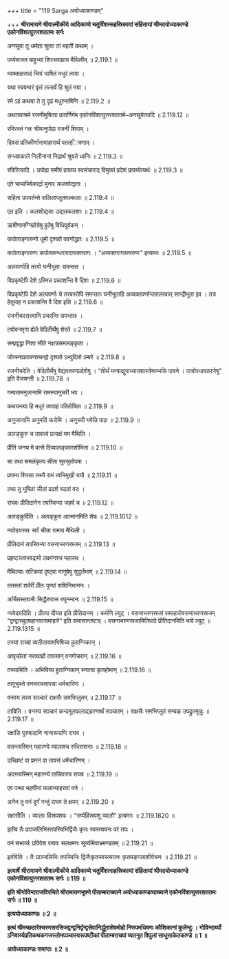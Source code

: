 +++
title = "119 Sarga अयोध्याकाण्डम्"

+++
**श्रीरामायणे श्रीवाल्मीकीये आदिकाव्ये चतुर्विंशत्सहस्रिकायां संहितायां श्रीमदयोध्याकाण्डे एकोनविंशत्युत्तरशततमः सर्गः**

अनसूया तु धर्मज्ञा श्रुत्वा तां महतीं कथाम् ।

पर्य्यष्वजत बाहुभ्यां शिरस्याघ्राय मैथिलीम् ॥ 2.119.1 ॥

व्यक्ताक्षरपदं चित्रं भाषितं मधुरं त्वया ।

यथा स्वयम्वरं वृत्तं तत्सर्वं हि श्रुतं मया ।

रमे ऽहं कथया ते तु दृढं मधुरभाषिणि ॥ 2.119.2 ॥

अथात्र्याश्रमे रजनीमुषित्वा प्रातर्निर्गम एकोनविंशत्युत्तरशततमे–अनसूयेत्यादि ॥ 2.119.12 ॥

रविरस्तं गतः श्रीमानुपोह्य रजनीं शिवाम् ।

दिवसं प्रतिकीर्णानामाहारार्थं पतत्ित्रणाम् ।

सन्ध्याकाले निलीनानां निद्रार्थं श्रूयते ध्वनिः ॥ 2.119.3 ॥

रविरित्यादि । उपोह्य समीपं प्रापय्य स्वसंचाराद् विमुक्तं प्रदेशं प्रापय्येत्यर्थः ॥ 2.119.3 ॥

एते चाप्यभिषेकार्द्रा मुनयः कलशोद्यताः ।

सहिता उपवर्तन्ते सलिलाप्लुतवल्कलाः ॥ 2.119.4 ॥

एत इति । कलशोद्यताः उद्यतकलशाः ॥ 2.119.4 ॥

ऋषीणामग्निहोत्रेषु हुतेषु विधिपूर्वकम् ।

कपोताङ्गारुणो धूमो दृश्यते पवनोद्धतः ॥ 2.119.5 ॥

कपोताङ्गारुणः कपोतकन्धरावदव्यक्तरागः । “अव्यक्तरागस्त्वरुणः” इत्यमरः ॥ 2.119.5 ॥

अल्पपर्णाहि तरवो घनीभूताः समन्ततः ।

विप्रकृष्टेपि देशे ऽस्मिन्न प्रकाशन्ति वै दिशः ॥ 2.119.6 ॥

विप्रकृष्टेपि देशे अल्पपर्णाः ये तरवस्तेपि समन्ततः घनीभूताहि अव्यक्तपर्णान्तरालत्वात् सान्द्रीभूता इव । तत्र हेतुमाह न प्रकाशन्ति वै दिश इति ॥ 2.119.6 ॥

रजनीचरसत्त्वानि प्रचरन्ति समन्ततः ।

तपोवनमृगा ह्येते वेदितीर्थेषु शेरते ॥ 2.119.7 ॥

सम्प्रवृद्धा निशा सीते नक्षत्रसमलङ्कृता ।

जोत्स्नाप्रावरणश्चन्द्रो दृश्यते ऽभ्युदितो ऽम्बरे ॥ 2.119.8 ॥

रजनीचरेति । वेदितीर्थेषु वेद्यवतरणप्रदेशेषु । “तीर्थं मन्त्राद्युपाध्यायशास्त्रेष्वम्भसि पावने । पात्रोपधावतरणेषु” इति वैजयन्ती ॥ 2.119.78 ॥

गम्यतामनुजानामि रामस्यानुचरी भव ।

कथयन्त्या हि मधुरं त्वयाहं परितोषिता ॥ 2.119.9 ॥

अनुजानामि अनुमतिं करोमि । अनुचरी भवेति पाठः ॥ 2.119.9 ॥

अलङ्कुरु च तावत्त्वं प्रत्यक्षं मम मैथिलि ।

प्रीतिं जनय मे वत्से दिव्यालङ्कारशोभिता ॥ 2.119.10 ॥

सा तथा समलंकृत्य सीता सुरसुतोपमा ।

प्रणम्य शिरसा तस्यै रामं त्वभिमुखी ययौ ॥ 2.119.11 ॥

तथा तु भूषितां सीतां ददर्श वदतां वरः ।

राघवः प्रीतिदानेन तपस्विन्या जहर्ष च ॥ 2.119.12 ॥

अलङ्कुर्विति । अलङ्कुरु आत्मानमिति शेषः ॥ 2.119.1012 ॥

न्यवेदयत्ततः सर्वं सीता रामाय मैथिली ।

प्रीतिदानं तपस्विन्या वसनाभरणस्रजम् ॥ 2.119.13 ॥

प्रहृष्टस्त्वभवद्रामो लक्ष्मणश्च महारथः ।

मैथिल्याः सत्क्रियां दृष्ट्वा मानुषेषु सुदुर्लभाम् ॥ 2.119.14 ॥

ततस्तां शर्वरीं प्रीतः पुण्यां शशिनिभाननः ।

अर्चितस्तापसैः सिद्धैरुवास रघुनन्दनः ॥ 2.119.15 ॥

न्यवेदयदिति । प्रीत्या दीयत इति प्रीतिदानम् । कर्मणि ल्युट् । वसनाभरणस्रजां समाहारोवसनाभरणस्रजम् “द्वन्द्वाच्चुदषहान्तात्समाहारे” इति समासान्तष्टच् । वसनाभरणस्रजामितिपाठे प्रीतिदानमिति भावे ल्युट् ॥ 2.119.1315 ॥

तस्यां रात्र्यां व्यतीतायामभिषिच्य हुताग्निकान् ।

आपृच्छेतां नरव्याघ्रौ तापसान् वनगोचरान् ॥ 2.119.16 ॥

तस्यामिति । अभिषिच्य हुताग्निकान् स्नात्वा कृतहोमान् ॥ 2.119.16 ॥

तावूचुस्ते वनचरास्तापसा धर्मचारिणः ।

वनस्य तस्य सञ्चारं राक्षसैः समभिप्लुतम् ॥ 2.119.17 ॥

ताविति । वनस्य सञ्चारं कन्दमूलफलाद्यहरणार्थं सञ्चारम् । राक्षसैः समभिप्लुतं सम्यक् उपद्रुतमूचुः ॥ 2.119.17 ॥

रक्षांसि पुरुषादानि नानारूपाणि राघव ।

वसन्त्यस्मिन् महारण्ये व्यालाश्च रुधिराशनाः ॥ 2.119.18 ॥

उच्छिष्टं वा प्रमत्तं वा तापसं धर्मचारिणम् ।

अदन्त्यस्मिन् महारण्ये तान्निवारय राघव ॥ 2.119.19 ॥

एष पन्था महर्षीणां फलान्याहरतां वने ।

अनेन तु वनं दुर्गं गन्तुं राघव ते क्षमम् ॥ 2.119.20 ॥

रक्षांसीति । व्यालाः हिंस्रपशवः । “सर्प्पहिंस्रपशू व्यालौ” इत्यमरः ॥ 2.119.1820 ॥

इतीव तैः प्राञ्जलिभिस्तपस्विभिर्द्विजैः कृतः स्वस्त्ययनः परं तपः ।

वनं सभार्य्यः प्रविवेश राघवः सलक्ष्मणः सूर्य्यमिवाभ्रमण्डलम् ॥ 2.119.21 ॥

इतीवेति । तैः प्राञ्जलिभिः तपस्विभिः द्विजैःकृतस्वस्त्ययनः कृतमङ्गलाशीर्वचनः ॥ 2.119.21 ॥

**इत्यार्षे श्रीरामायणे श्रीवाल्मीकीये आदिकाव्ये चतुर्विंशत्सहस्रिकायां संहितायां श्रीमदयोध्याकाण्डे एकोनविंशत्युत्तरशततमः सर्गः ॥ 119 ॥**

**इति श्रीगोविन्दराजविरचिते श्रीरामायणभूषणे पीताम्बराख्याने अयोध्याकाण्डव्याख्याने एकोनविंशत्युत्तरशततमः सर्गः ॥ 119 ॥**

**इत्ययोध्याकाण्डः ॥ 2 ॥**

**इत्थं श्रीमच्छठारेश्चरणसरसिजद्वन्द्वनिर्द्वन्द्वसेवानिर्द्धूताशेषमोहो निरुपमधिषणः कौशिकानां कुलेन्दुः । गोविन्दार्य्यो ऽनिवार्य्यप्रतिकथकगजस्तोमपञ्चास्यरूपष्टीकां पीताम्बराख्यां व्यतनुत विपुलां साधुसाकेतकाण्डे ॥ 1 ॥**

**अयोध्याकाण्डः समाप्तः ॥ 2 ॥**
